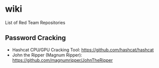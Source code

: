 # wiki
List of Red Team Repositories


## Password Cracking

- Hashcat CPU/GPU Cracking Tool: https://github.com/hashcat/hashcat
- John the Ripper (Magnum Ripper): https://github.com/magnumripper/JohnTheRipper

